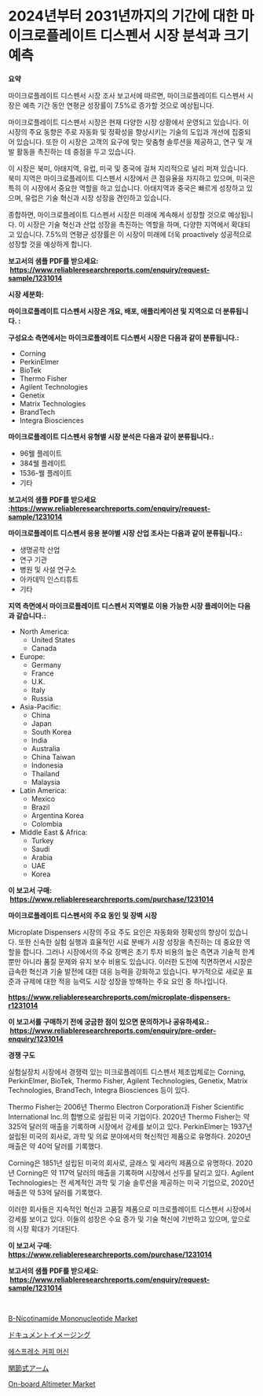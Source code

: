 <p><h1>2024년부터 2031년까지의 기간에 대한 마이크로플레이트 디스펜서 시장 분석과 크기 예측</h1></p><p><strong>요약</strong></p>
<p><p>마이크로플레이트 디스펜서 시장 조사 보고서에 따르면, 마이크로플레이트 디스펜서 시장은 예측 기간 동안 연평균 성장률이 7.5%로 증가할 것으로 예상됩니다. </p><p>마이크로플레이트 디스펜서 시장은 현재 다양한 시장 상황에서 운영되고 있습니다. 이 시장의 주요 동향은 주로 자동화 및 정확성을 향상시키는 기술의 도입과 개선에 집중되어 있습니다. 또한 이 시장은 고객의 요구에 맞는 맞춤형 솔루션을 제공하고, 연구 및 개발 활동을 촉진하는 데 중점을 두고 있습니다.</p><p>이 시장은 북미, 아태지역, 유럽, 미국 및 중국에 걸쳐 지리적으로 널리 퍼져 있습니다. 북미 지역은 마이크로플레이트 디스펜서 시장에서 큰 점유율을 차지하고 있으며, 미국은 특히 이 시장에서 중요한 역할을 하고 있습니다. 아태지역과 중국은 빠르게 성장하고 있으며, 유럽은 기술 혁신과 시장 성장을 견인하고 있습니다.</p><p>종합하면, 마이크로플레이트 디스펜서 시장은 미래에 계속해서 성장할 것으로 예상됩니다. 이 시장은 기술 혁신과 산업 성장을 촉진하는 역할을 하며, 다양한 지역에서 확대되고 있습니다. 7.5%의 연평균 성장률은 이 시장이 미래에 더욱 proactively 성공적으로 성장할 것을 예상하게 합니다.</p></p>
<p><strong>보고서의 샘플 PDF를 받으세요: &nbsp;<a href="https://www.reliableresearchreports.com/enquiry/request-sample/1231014">https://www.reliableresearchreports.com/enquiry/request-sample/1231014</a></strong></p>
<p><strong>시장 세분화:</strong></p>
<p><strong> 마이크로플레이트 디스펜서 시장은 개요, 배포, 애플리케이션 및 지역으로 더 분류됩니다. :</strong></p>
<p><strong>구성요소 측면에서는 마이크로플레이트 디스펜서 시장은 다음과 같이 분류됩니다.:</strong></p>
<p><ul><li>Corning</li><li>PerkinElmer</li><li>BioTek</li><li>Thermo Fisher</li><li>Agilent Technologies</li><li>Genetix</li><li>Matrix Technologies</li><li>BrandTech</li><li>Integra Biosciences</li></ul></p>
<p><strong> 마이크로플레이트 디스펜서 유형별 시장 분석은 다음과 같이 분류됩니다.:</strong></p>
<p><ul><li>96웰 플레이트</li><li>384웰 플레이트</li><li>1536-웰 플레이트</li><li>기타</li></ul></p>
<p><strong>보고서의 샘플 PDF를 받으세요 :<a href="https://www.reliableresearchreports.com/enquiry/request-sample/1231014">https://www.reliableresearchreports.com/enquiry/request-sample/1231014</a></strong></p>
<p><strong> 마이크로플레이트 디스펜서 응용 분야별 시장 산업 조사는 다음과 같이 분류됩니다.:</strong></p>
<p><ul><li>생명공학 산업</li><li>연구 기관</li><li>병원 및 사설 연구소</li><li>아카데믹 인스티튜트</li><li>기타</li></ul></p>
<p><strong>지역 측면에서 마이크로플레이트 디스펜서 지역별로 이용 가능한 시장 플레이어는 다음과 같습니다.:</strong></p>
<p><ul>
    <li>
        North America:
        <ul>
            <li>United States</li>
            <li>Canada</li>
        </ul>
    </li>
    <li>
        Europe:
        <ul>
            <li>Germany</li>
            <li>France</li>
            <li>U.K.</li>
            <li>Italy</li>
            <li>Russia</li>
        </ul>
    </li>
    <li>
        Asia-Pacific:
        <ul>
            <li>China</li>
            <li>Japan</li>
            <li>South Korea</li>
            <li>India</li>
            <li>Australia</li>
            <li>China Taiwan</li>
            <li>Indonesia</li>
            <li>Thailand</li>
            <li>Malaysia</li>
        </ul>
    </li>
    <li>
        Latin America:
        <ul>
            <li>Mexico</li>
            <li>Brazil</li>
            <li>Argentina Korea</li>
            <li>Colombia</li>
        </ul>
    </li>
    <li>
        Middle East & Africa:
        <ul>
            <li>Turkey</li>
            <li>Saudi</li>
            <li>Arabia</li>
            <li>UAE</li>
            <li>Korea</li>
        </ul>
    </li>
    </ul></p>
<p><strong>이 보고서 구매: &nbsp;<a href="https://www.reliableresearchreports.com/purchase/1231014">https://www.reliableresearchreports.com/purchase/1231014</a></strong></p>
<p><strong>마이크로플레이트 디스펜서의 주요 동인 및 장벽 시장</strong></p>
<p><p>Microplate Dispensers 시장의 주요 주도 요인은 자동화와 정확성의 향상이 있습니다. 또한 신속한 실험 실행과 효율적인 시료 분배가 시장 성장을 촉진하는 데 중요한 역할을 합니다. 그러나 시장에서의 주요 장벽은 초기 투자 비용의 높은 측면과 기술적 한계뿐만 아니라 품질 문제와 유지 보수 비용도 있습니다. 이러한 도전에 직면하면서 시장은 급속한 혁신과 기술 발전에 대한 대응 능력을 강화하고 있습니다. 부가적으로 새로운 표준과 규제에 대한 적응 능력도 시장 성장을 방해하는 주요 요인 중 하나입니다.</p></p>
<p><strong><a href="https://www.reliableresearchreports.com/microplate-dispensers-r1231014">https://www.reliableresearchreports.com/microplate-dispensers-r1231014</a></strong></p>
<p><strong>이 보고서를 구매하기 전에 궁금한 점이 있으면 문의하거나 공유하세요.: &nbsp;<a href="https://www.reliableresearchreports.com/enquiry/pre-order-enquiry/1231014">https://www.reliableresearchreports.com/enquiry/pre-order-enquiry/1231014</a></strong></p>
<p><strong>경쟁 구도</strong></p>
<p><p>실험실장치 시장에서 경쟁력 있는 미크로플레이트 디스펜서 제조업체로는 Corning, PerkinElmer, BioTek, Thermo Fisher, Agilent Technologies, Genetix, Matrix Technologies, BrandTech, Integra Biosciences 등이 있다.</p><p>Thermo Fisher는 2006년 Thermo Electron Corporation과 Fisher Scientific International Inc.의 합병으로 설립된 미국 기업이다. 2020년 Thermo Fisher는 약 325억 달러의 매출을 기록하며 시장에서 강세를 보이고 있다. PerkinElmer는 1937년 설립된 미국의 회사로, 과학 및 의료 분야에서의 혁신적인 제품으로 유명하다. 2020년 매출은 약 40억 달러를 기록했다.</p><p>Corning은 1851년 설립된 미국의 회사로, 글래스 및 세라믹 제품으로 유명하다. 2020년 Corning은 약 117억 달러의 매출을 기록하며 시장에서 선두를 달리고 있다. Agilent Technologies는 전 세계적인 과학 및 기술 솔루션을 제공하는 미국 기업으로, 2020년 매출은 약 53억 달러를 기록했다.</p><p>이러한 회사들은 지속적인 혁신과 고품질 제품으로 미크로플레이트 디스펜서 시장에서 강세를 보이고 있다. 이들의 성장은 수요 증가 및 기술 혁신에 기반하고 있으며, 앞으로의 시장 확대가 기대된다.</p></p>
<p><strong>이 보고서 구매: &nbsp; <a href="https://www.reliableresearchreports.com/purchase/1231014">https://www.reliableresearchreports.com/purchase/1231014</a></strong></p>
<p><strong>보고서의 샘플 PDF를 받으세요: &nbsp;<a href="https://www.reliableresearchreports.com/enquiry/request-sample/1231014">https://www.reliableresearchreports.com/enquiry/request-sample/1231014</a></strong><strong></strong></p>
<p>&nbsp;</p>
<p><p><a href="https://www.linkedin.com/pulse/b-nicotinamide-mononucleotide-market-size-share-amp-trends-analysis-pxlcf?trackingId=%2FAtCAPH0VJe%2FDg3ieAs7Pg%3D%3D">B-Nicotinamide Mononucleotide Market</a></p><p><a href="https://medium.com/@fosterfahey38/%E6%96%87%E6%9B%B8%E3%82%A4%E3%83%A1%E3%83%BC%E3%82%B8%E3%83%B3%E3%82%B0%E5%B8%82%E5%A0%B4-2031%E5%B9%B4%E3%81%BE%E3%81%A7%E3%81%AE%E3%83%88%E3%83%AC%E3%83%B3%E3%83%89-%E4%BA%88%E6%B8%AC-%E7%AB%B6%E4%BA%89%E5%88%86%E6%9E%90-80d553f2b74b">ドキュメントイメージング</a></p><p><a href="https://github.com/trmesnao7959541/Market-Research-Report-List-1/blob/main/801489924244.md">에스프레소 커피 머신</a></p><p><a href="https://medium.com/@austincooper525/%E9%96%A2%E7%AF%80%E5%BC%8F%E3%82%A2%E3%83%BC%E3%83%A0%E5%B8%82%E5%A0%B4%E3%81%AE%E5%88%86%E6%9E%90-%E3%82%B0%E3%83%AD%E3%83%BC%E3%83%90%E3%83%AB%E6%A5%AD%E7%95%8C%E3%81%AE%E5%B1%95%E6%9C%9B%E3%81%A8%E4%BA%88%E6%B8%AC-2024%E5%B9%B4%E3%81%8B%E3%82%892031%E5%B9%B4-c38f24826e5c">関節式アーム</a></p><p><a href="https://www.linkedin.com/pulse/on-board-altimeter-market-research-report-key-successful-business-x3wef?trackingId=qwMs1KqrHngJLMzrFSMhEQ%3D%3D">On-board Altimeter Market</a></p></p>